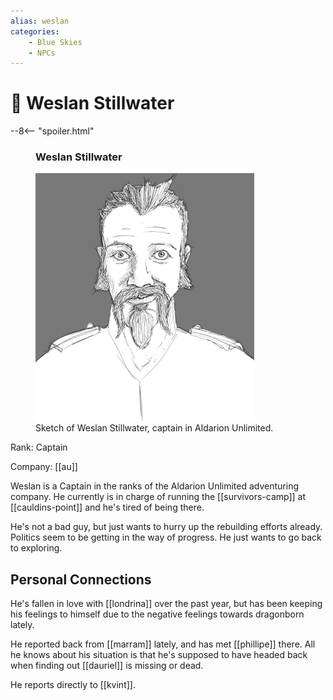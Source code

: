 ```yaml
---
alias: weslan
categories:
    - Blue Skies
    - NPCs
---
```

# 🔐 Weslan Stillwater

--8<-- "spoiler.html"

<figure class="infobox right">
  <h3>Weslan Stillwater</h3>
  <a href="/assets/images/weslan-full.png">
    <img src="/assets/images/weslan-tiny.png" />
  </a>
  <figcaption>
    Sketch of Weslan Stillwater, captain in Aldarion Unlimited.
  </figcaption>
</figure>

Rank: Captain

Company: [[au]]

Weslan is a Captain in the ranks of the Aldarion Unlimited adventuring company. He currently is in charge of running the [[survivors-camp]] at [[cauldins-point]] and he's tired of being there.

He's not a bad guy, but just wants to hurry up the rebuilding efforts already. Politics seem to be getting in the way of progress. He just wants to go back to exploring.

## Personal Connections

He's fallen in love with [[londrina]] over the past year, but has been keeping his feelings to himself due to the negative feelings towards dragonborn lately.

He reported back from [[marram]] lately, and has met [[phillipe]] there. All he knows about his situation is that he's supposed to have headed back when finding out [[dauriel]] is missing or dead.

He reports directly to [[kvint]].
